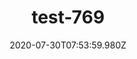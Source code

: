 ---
title: test-769
date: 2020-07-30T07:53:59.980Z
banner_subcontent: asdfsf
category: Support services
focus: Developing policy and practice
role: Health or wellbeing lead
organisation_size: Micro (<10 employees)
industry: Property & Construction
content: Lorem ipsum dolor sit amet, consectetur adipiscing elit, sed do eiusmod tempor incididunt ut labore et dolore magna aliqua. Ut enim ad minim veniam, quis nostrud exercitation ullamco laboris nisi ut aliquip ex ea commodo consequat. Duis aute irure dolor in reprehenderit in voluptate velit esse cillum dolore eu fugiat nulla pariatur. Excepteur sint occaecat cupidatat non proident, sunt in culpa qui officia deserunt mollit anim id est laborum.
---